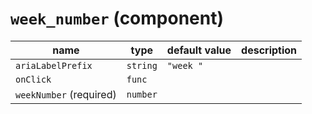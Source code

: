 # `week_number` (component)

| name                    | type     | default value | description |
| ----------------------- | -------- | ------------- | ----------- |
| `ariaLabelPrefix`       | `string` | `"week "`     |             |
| `onClick`               | `func`   |               |             |
| `weekNumber` (required) | `number` |               |             |
